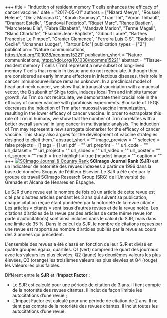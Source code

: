 +++
title = "Induction of resident memory T cells enhances the efficacy of cancer vaccine."
date = "2017-05-01"
authors = ["Nizard Mevyn", "Roussel Helene", "Diniz Mariana O", "Karaki Soumaya", "Tran Thi", "Voron Thibault", "Dransart Estelle", "Sandoval Federico", "Riquet Marc", "Rance Bastien", "Marcheteau Elie", "Fabre Elizabeth", "Mandavit Marion", "Terme Magali", "Blanc Charlotte", "Escudie Jean-Baptiste", "Gibault Laure", "Barthes Francoise Le Pimpec", "Granier Clemence", "Ferreira Luis C S", "Badoual Cecile", "Johannes Ludger", "Tartour Eric"]
publication_types = ["2"]
publication = "Nature communications, https://doi.org/10.1038/ncomms15221"
publication_short = "Nature communications, https://doi.org/10.1038/ncomms15221"
abstract = "Tissue-resident memory T cells (Trm) represent a new subset of long-lived memory T cells that remain in tissue and do not recirculate. Although they are considered as early immune effectors in infectious diseases, their role in cancer immunosurveillance remains unknown. In a preclinical model of head and neck cancer, we show that intranasal vaccination with a mucosal vector, the B subunit of Shiga toxin, induces local Trm and inhibits tumour growth. As Trm do not recirculate, we demonstrate their crucial role in the efficacy of cancer vaccine with parabiosis experiments. Blockade of TFGβ decreases the induction of Trm after mucosal vaccine immunization, resulting in the lower efficacy of cancer vaccine. In order to extrapolate this role of Trm in humans, we show that the number of Trm correlates with a better overall survival in lung cancer in multivariate analysis. The induction of Trm may represent a new surrogate biomarker for the efficacy of cancer vaccine. This study also argues for the development of vaccine strategies designed to elicit them."
abstract_short = ""
image_preview = ""
selected = false
projects = []
tags = []
url_pdf = ""
url_preprint = ""
url_code = ""
url_dataset = ""
url_project = ""
url_slides = ""
url_video = ""
url_poster = ""
url_source = ""
math = true
highlight = true
[header]
image = ""
caption = ""
+++
<a href="https://www.scimagojr.com/journalsearch.php?q=19700182758&amp;tip=sid&amp;exact=no" title="SCImago Journal &amp; Country Rank"><img border="0" src="https://www.scimagojr.com/journal_img.php?id=19700182758" alt="SCImago Journal &amp; Country Rank"  /></a>
**SCImago Journal Rank (SJR)** est un indicateur de notoriété des revues indexées à partir de 1996 dans la base de données Scopus de l’éditeur Elsevier. Le SJR a été créé par le groupe de travail SCImago Research Group (SRG) de l’Université de Grenade et Alcana de Henares en Espagne.  
  
Le SJR d’une revue est le nombre de fois où un article de cette revue est cité par d’autres articles pendant les 3 ans qui suivent sa publication, chaque citation reçue étant pondérée par la notoriété de la revue citante. Les articles « citants » sont issus d’autres revues et de la revue notée. Les citations d’articles de la revue par des articles de cette même revue (on parle d’autocitations) sont ainsi incluses dans le calcul du SJR, mais dans une limite de 35 %. Dans le calcul du SJR, le nombre de citations reçues par une revue est rapporté au nombre d’articles publiés par la revue au cours des 3 années qui précèdent.  
  
L'ensemble des revues a été classé en fonction de leur SJR et divisé en quatre groupes égaux, quartiles. Q1 (vert) comprend le quart des journaux avec les valeurs les plus élevées, Q2 (jaune) les deuxièmes valeurs les plus élevées, Q3 (orange) les troisièmes valeurs les plus élevées et Q4 (rouge) les valeurs les plus faibles.  
  
Différent entre le **SJR** et l'**Impact Factor** :  
- Le SJR est calculé pour une période de citation de 3 ans. Il tient compte de la notoriété des revues citantes. Il inclut de façon limitée les autocitations d’une revue ;  
- L'Impact Factor est calculé pour une période de citation de 2 ans. Il ne tient pas compte de la notoriété des revues citantes. Il inclut toutes les autocitations d’une revue.
